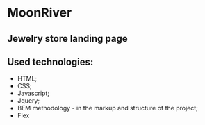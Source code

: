 # MoonRiver

## Jewelry store landing page

## Used technologies:

- HTML;
- CSS;
- Javascript;
- Jquery;
- BEM methodology - in the markup and structure of the project;
- Flex
